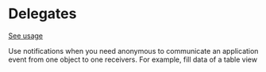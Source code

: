 # Delegates
[See usage](https://github.com/asalom/Cocoa-Design-Patterns-in-Swift/tree/master/DesignPatterns/DesignPatternsTests/Decoupling/Delegates)

Use notifications when you need anonymous to communicate an application event from one object to one receivers. For example, fill data of a table view